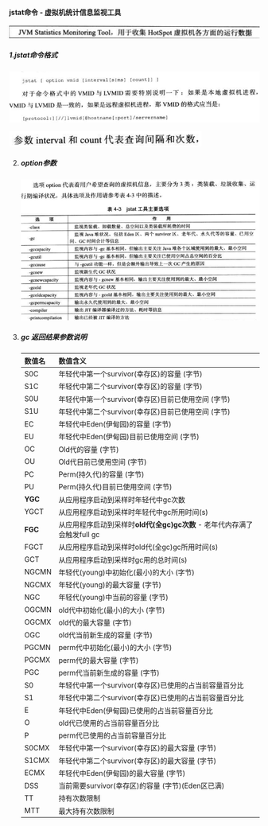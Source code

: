 #### jstat命令 - 虚拟机统计信息监视工具

![image-20210811132713394](https://raw.githubusercontent.com/codecodeabc/Note-len/main/img/20210811132713.png)



##### 1.jstat命令格式

![image-20210811132751095](https://raw.githubusercontent.com/codecodeabc/Note-len/main/img/20210811132751.png)

![image-20210811132805861](https://raw.githubusercontent.com/codecodeabc/Note-len/main/img/20210811132805.png)



2. ##### option参数

   ![image-20210811132941189](https://raw.githubusercontent.com/codecodeabc/Note-len/main/img/20210811132941.png)



3. ##### gc 返回结果参数说明

   | 数值名 | 数值含义 |
   | ------ | -------- |
   | S0C|年轻代中第一个survivor(幸存区)的容量 (字节)|
   |S1C|年轻代中第二个survivor(幸存区)的容量 (字节)|
   |S0U|年轻代中第一个survivor(幸存区)目前已使用空间 (字节)|
   |S1U|年轻代中第二个survivor(幸存区)目前已使用空间 (字节)|
   |EC|年轻代中Eden(伊甸园)的容量 (字节)|
   |EU|年轻代中Eden(伊甸园)目前已使用空间 (字节)|
   |OC|Old代的容量 (字节)|
   |OU|Old代目前已使用空间 (字节)|
   |PC|Perm(持久代)的容量 (字节)|
   |PU|Perm(持久代)目前已使用空间 (字节)|
   |**YGC**|从应用程序启动到采样时年轻代中gc次数|
   |YGCT|从应用程序启动到采样时年轻代中gc所用时间(s)|
   |**FGC**|从应用程序启动到采样时**old代(全gc)gc次数**  - 老年代内存满了会触发full gc|
   |FGCT|从应用程序启动到采样时old代(全gc)gc所用时间(s)|
   |GCT|从应用程序启动到采样时gc用的总时间(s)|
   |NGCMN|年轻代(young)中初始化(最小)的大小 (字节)|
   |NGCMX|年轻代(young)的最大容量 (字节)|
   |NGC|年轻代(young)中当前的容量 (字节)|
   |OGCMN|old代中初始化(最小)的大小 (字节) |
   |OGCMX|old代的最大容量 (字节)|
   |OGC|old代当前新生成的容量 (字节)|
   |PGCMN|perm代中初始化(最小)的大小 (字节) |
   |PGCMX|perm代的最大容量 (字节)  |
   |PGC|perm代当前新生成的容量 (字节)|
   |S0|年轻代中第一个survivor(幸存区)已使用的占当前容量百分比|
   |S1|年轻代中第二个survivor(幸存区)已使用的占当前容量百分比|
   |E|年轻代中Eden(伊甸园)已使用的占当前容量百分比|
   |O|old代已使用的占当前容量百分比|
   |P|perm代已使用的占当前容量百分比|
   |S0CMX|年轻代中第一个survivor(幸存区)的最大容量 (字节)|
   |S1CMX |年轻代中第二个survivor(幸存区)的最大容量 (字节)|
   |ECMX|年轻代中Eden(伊甸园)的最大容量 (字节)|
   | DSS|当前需要survivor(幸存区)的容量 (字节)(Eden区已满)|
   |TT| 持有次数限制|
   |MTT | 最大持有次数限制|

























